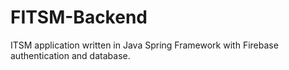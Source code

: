 # FITSM-Backend
ITSM application written in Java Spring Framework with Firebase authentication and database.
